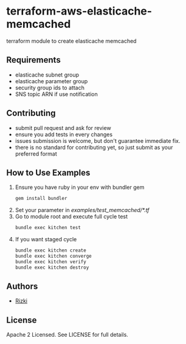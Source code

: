 # terraform-aws-elasticache-memcached
terraform module to create elasticache memcached

Requirements
------------
- elasticache subnet group
- elasticache parameter group
- security group ids to attach
- SNS topic ARN if use notification

Contributing
-------
- submit pull request and ask for review
- ensure you add tests in every changes
- issues submission is welcome, but don't guarantee immediate fix.
- there is no standard for contributing yet, so just submit as your preferred format

How to Use Examples
-------
1. Ensure you have ruby in your env with bundler gem
   ```bash
   gem install bundler
   ```
2. Set your parameter in *examples/test_memcached/\*.tf*
3. Go to module root and execute full cycle test
   ```bash
   bundle exec kitchen test
   ```
4. If you want staged cycle
   ```bash
   bundle exec kitchen create
   bundle exec kitchen converge
   bundle exec kitchen verify
   bundle exec kitchen destroy
    ```

Authors
-------

- [Rizki](https://github.com/rizkidoank)

License
-------

Apache 2 Licensed. See LICENSE for full details.